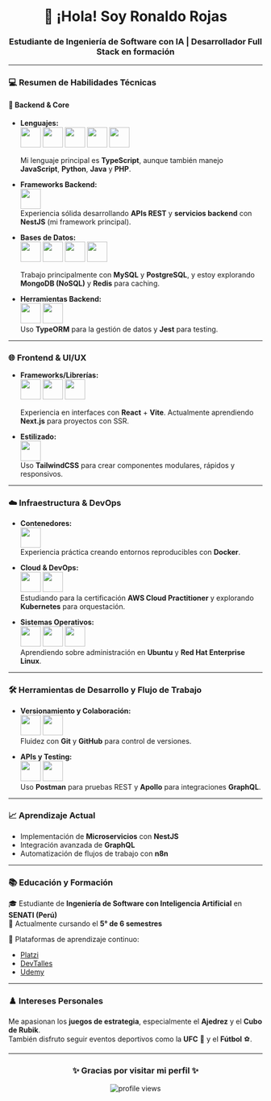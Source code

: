 <!-- 💫 GitHub Profile README -->

<h1 align="center">👋 ¡Hola! Soy Ronaldo Rojas</h1>
<h3 align="center">Estudiante de Ingeniería de Software con IA | Desarrollador Full Stack en formación</h3>

---

### 💻 Resumen de Habilidades Técnicas

#### 🧠 Backend & Core
- **Lenguajes:**  
  <img src="https://cdn.jsdelivr.net/gh/devicons/devicon/icons/typescript/typescript-original.svg" width="40"/> 
  <img src="https://cdn.jsdelivr.net/gh/devicons/devicon/icons/javascript/javascript-original.svg" width="40"/> 
  <img src="https://cdn.jsdelivr.net/gh/devicons/devicon/icons/python/python-original.svg" width="40"/> 
  <img src="https://cdn.jsdelivr.net/gh/devicons/devicon/icons/java/java-original.svg" width="40"/> 
  <img src="https://cdn.jsdelivr.net/gh/devicons/devicon/icons/php/php-original.svg" width="40"/>  

  Mi lenguaje principal es **TypeScript**, aunque también manejo **JavaScript**, **Python**, **Java** y **PHP**.

- **Frameworks Backend:**  
  <img src="https://cdn.simpleicons.org/nestjs/E0234E" width="40"/>  
  Experiencia sólida desarrollando **APIs REST** y **servicios backend** con **NestJS** (mi framework principal).

- **Bases de Datos:**  
  <img src="https://cdn.jsdelivr.net/gh/devicons/devicon/icons/mysql/mysql-original.svg" width="40"/> 
  <img src="https://cdn.jsdelivr.net/gh/devicons/devicon/icons/postgresql/postgresql-original.svg" width="40"/> 
  <img src="https://cdn.jsdelivr.net/gh/devicons/devicon/icons/mongodb/mongodb-original.svg" width="40"/> 
  <img src="https://cdn.jsdelivr.net/gh/devicons/devicon/icons/redis/redis-original.svg" width="40"/>  

  Trabajo principalmente con **MySQL** y **PostgreSQL**, y estoy explorando **MongoDB (NoSQL)** y **Redis** para caching.

- **Herramientas Backend:**  
  <img src="https://cdn.simpleicons.org/typeorm/262627" width="40"/> 
  <img src="https://cdn.simpleicons.org/jest/C21325" width="40"/>  
  Uso **TypeORM** para la gestión de datos y **Jest** para testing.

---

### 🌐 Frontend & UI/UX

- **Frameworks/Librerías:**  
  <img src="https://cdn.jsdelivr.net/gh/devicons/devicon/icons/react/react-original.svg" width="40"/> 
  <img src="https://cdn.jsdelivr.net/gh/devicons/devicon/icons/vite/vite-original.svg" width="40"/> 
  <img src="https://cdn.jsdelivr.net/gh/devicons/devicon/icons/nextjs/nextjs-original.svg" width="40"/>  

  Experiencia en interfaces con **React** + **Vite**. Actualmente aprendiendo **Next.js** para proyectos con SSR.

- **Estilizado:**  
  <img src="https://cdn.jsdelivr.net/gh/devicons/devicon/icons/tailwindcss/tailwindcss-original.svg" width="40"/>  
  Uso **TailwindCSS** para crear componentes modulares, rápidos y responsivos.

---

### ☁️ Infraestructura & DevOps

- **Contenedores:**  
  <img src="https://cdn.jsdelivr.net/gh/devicons/devicon/icons/docker/docker-original.svg" width="40"/>  
  Experiencia práctica creando entornos reproducibles con **Docker**.

- **Cloud & DevOps:**  
  <img src="https://cdn.jsdelivr.net/gh/devicons/devicon/icons/amazonwebservices/amazonwebservices-original.svg" width="40"/> 
  <img src="https://cdn.jsdelivr.net/gh/devicons/devicon/icons/kubernetes/kubernetes-plain.svg" width="40"/>  
  Estudiando para la certificación **AWS Cloud Practitioner** y explorando **Kubernetes** para orquestación.

- **Sistemas Operativos:**  
  <img src="https://cdn.jsdelivr.net/gh/devicons/devicon/icons/linux/linux-original.svg" width="40"/> 
  <img src="https://cdn.jsdelivr.net/gh/devicons/devicon/icons/ubuntu/ubuntu-plain.svg" width="40"/> 
  <img src="https://cdn.jsdelivr.net/gh/devicons/devicon/icons/redhat/redhat-original.svg" width="40"/>  
  Aprendiendo sobre administración en **Ubuntu** y **Red Hat Enterprise Linux**.

---

### 🛠️ Herramientas de Desarrollo y Flujo de Trabajo

- **Versionamiento y Colaboración:**  
  <img src="https://cdn.jsdelivr.net/gh/devicons/devicon/icons/git/git-original.svg" width="40"/> 
  <img src="https://cdn.jsdelivr.net/gh/devicons/devicon/icons/github/github-original.svg" width="40"/>  
  Fluidez con **Git** y **GitHub** para control de versiones.

- **APIs y Testing:**  
  <img src="https://cdn.jsdelivr.net/gh/devicons/devicon/icons/postman/postman-original.svg" width="40"/> 
  <img src="https://cdn.simpleicons.org/apollographql/311C87" width="40"/>  
  Uso **Postman** para pruebas REST y **Apollo** para integraciones **GraphQL**.

---

### 📈 Aprendizaje Actual
- Implementación de **Microservicios** con **NestJS**  
- Integración avanzada de **GraphQL**  
- Automatización de flujos de trabajo con **n8n**

---

### 📚 Educación y Formación
🎓 Estudiante de **Ingeniería de Software con Inteligencia Artificial** en **SENATI (Perú)**  
📆 Actualmente cursando el **5° de 6 semestres**

📖 Plataformas de aprendizaje continuo:
- [Platzi](https://platzi.com)
- [DevTalles](https://devtalles.com)
- [Udemy](https://www.udemy.com)

---

### ♟️ Intereses Personales
Me apasionan los **juegos de estrategia**, especialmente el **Ajedrez** y el **Cubo de Rubik**.  
También disfruto seguir eventos deportivos como la **UFC** 🥊 y el **Fútbol** ⚽.

---

<h3 align="center">✨ Gracias por visitar mi perfil ✨</h3>
<p align="center">
  <img src="https://komarev.com/ghpvc/?username=ronaldorojas&label=Visitas&color=0e75b6&style=flat" alt="profile views" />
</p>
